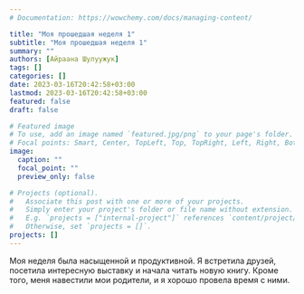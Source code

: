 ```yaml
---
# Documentation: https://wowchemy.com/docs/managing-content/

title: "Моя прошедшая неделя 1"
subtitle: "Моя прошедшая неделя 1"
summary: ""
authors: [Айраана Шулуужук]
tags: []
categories: []
date: 2023-03-16T20:42:58+03:00
lastmod: 2023-03-16T20:42:58+03:00
featured: false
draft: false

# Featured image
# To use, add an image named `featured.jpg/png` to your page's folder.
# Focal points: Smart, Center, TopLeft, Top, TopRight, Left, Right, BottomLeft, Bottom, BottomRight.
image:
  caption: ""
  focal_point: ""
  preview_only: false

# Projects (optional).
#   Associate this post with one or more of your projects.
#   Simply enter your project's folder or file name without extension.
#   E.g. `projects = ["internal-project"]` references `content/project/deep-learning/index.md`.
#   Otherwise, set `projects = []`.
projects: []
---
```


Моя неделя была насыщенной и продуктивной. Я встретила друзей, посетила интересную выставку и начала читать новую книгу. Кроме того, меня навестили мои родители, и я хорошо провела время с ними.
